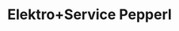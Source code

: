 ---
title: "Elektro+Service Pepperl"
url: /oberursel-taunus/elektro-service-pepperl/
shop: Elektrisch
---